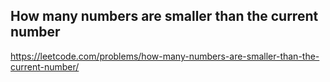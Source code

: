 ## How many numbers are smaller than the current number
https://leetcode.com/problems/how-many-numbers-are-smaller-than-the-current-number/
